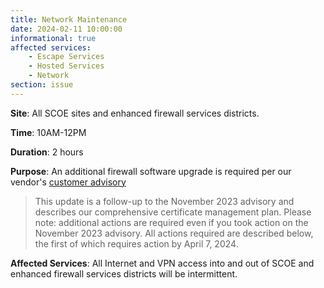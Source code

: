 ```yaml
---
title: Network Maintenance
date: 2024-02-11 10:00:00
informational: true
affected services:
    - Escape Services
    - Hosted Services
    - Network
section: issue
---
```


**Site**: All SCOE sites and enhanced firewall services districts.

**Time**: 10AM-12PM

**Duration**: 2 hours

**Purpose**: An additional firewall software upgrade is required per our vendor's [customer advisory](https://live.paloaltonetworks.com/t5/customer-advisories/additional-pan-os-certificate-expirations-and-new-comprehensive/ta-p/572158)

> This update is a follow-up to the November 2023 advisory and describes our comprehensive certificate management plan. Please note: additional actions are required even if you took action on the November 2023 advisory.  All actions required are described below, the first of which requires action by April 7, 2024.

**Affected Services**: All Internet and VPN access into and out of SCOE and enhanced firewall services districts will be intermittent.
